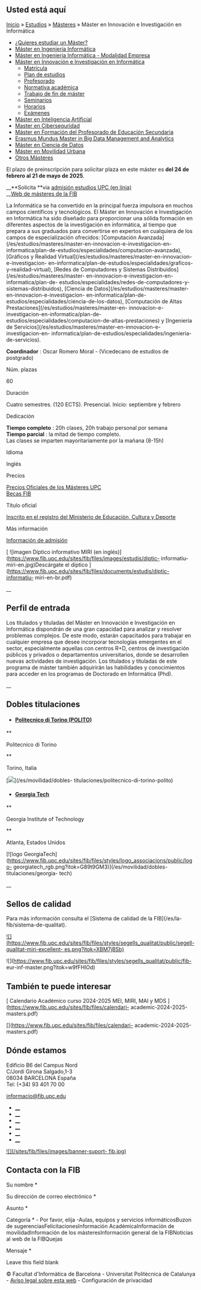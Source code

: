 ## Usted está aquí

[Inicio](/es) » [Estudios](/es/estudios) » [Másteres](/es/estudios/masteres) »
Máster en Innovación e Investigación en Informática

  * [¿Quieres estudiar un Máster?](/es/estudios/masteres/quieres-estudiar-un-master)
  * [Máster en Ingeniería Informática](/es/estudios/masteres/master-en-ingenieria-informatica)
  * [Máster en Ingeniería Informática - Modalidad Empresa](/es/estudios/masteres/master-en-ingenieria-informatica-modalidad-empresa)
  * [Máster en Innovación e Investigación en Informática](/es/estudios/masteres/master-en-innovacion-e-investigacion-en-informatica)
    * [Matrícula](/es/estudios/masteres/master-en-innovacion-e-investigacion-en-informatica/matricula)
    * [Plan de estudios](/es/estudios/masteres/master-en-innovacion-e-investigacion-en-informatica/plan-de-estudios)
    * [Profesorado](/es/estudios/masteres/master-en-innovacion-e-investigacion-en-informatica/profesorado)
    * [Normativa académica](/es/estudios/masteres/master-en-innovacion-e-investigacion-en-informatica/normativa-academica)
    * [Trabajo de fin de máster](/es/estudios/masteres/master-en-innovacion-e-investigacion-en-informatica/trabajo-de-fin-de-master)
    * [Seminarios](/es/estudios/masteres/master-en-innovacion-e-investigacion-en-informatica/seminarios-de-innovacion-e-investigacion-en-informatica)
    * [Horarios](/es/estudios/masteres/master-en-innovacion-e-investigacion-en-informatica/horarios)
    * [Exámenes](/es/estudios/masteres/master-en-innovacion-e-investigacion-en-informatica/examenes)
  * [Máster en Inteligencia Artificial](/es/estudios/masteres/master-en-inteligencia-artificial)
  * [Master en Ciberseguridad](/es/estudios/masteres/master-en-ciberseguridad)
  * [Máster en Formación del Profesorado de Educación Secundaria](/es/estudios/masteres/master-en-formacion-del-profesorado-de-educacion-secundaria-obligatoria-y-bachillerato-formacion-profesional-y-ensenanza)
  * [Erasmus Mundus Master in Big Data Management and Analytics](/es/estudios/masteres/erasmus-mundus-master-big-data-management-and-analytics)
  * [Máster en Ciencia de Datos](/es/estudios/masteres/master-en-ciencia-de-datos)
  * [Máster en Movilidad Urbana](/es/estudios/masteres/master-en-movilidad-urbana)
  * [Otros Másteres](/es/estudios/masteres/otros-masters)

El plazo de preinscripción para solicitar plaza en este máster es **del 24 de
febrero al 21 de mayo de 2025**.

__**Solicita  **via [admisión estudios UPC (en
línia)](https://www.upc.edu/es/masteres/acceso-y-admision/preinscripcion)  
__[Web de másteres de la FIB](https://masters.fib.upc.edu/es)

La Informática se ha convertido en la principal fuerza impulsora en muchos
campos científicos y tecnológicos. El Máster en Innovación e Investigación en
Informática ha sido diseñado para proporcionar una sólida formación en
diferentes aspectos de la investigación en informática, al tiempo que prepara
a sus graduados para convertirse en expertos en cualquiera de los campos de
especialización ofrecidos: [Computación
Avanzada](/es/estudios/masteres/master-en-innovacion-e-investigacion-en-
informatica/plan-de-estudios/especialidades/computacion-avanzada), [Gráficos y
Realidad Virtual](/es/estudios/masteres/master-en-innovacion-e-investigacion-
en-informatica/plan-de-estudios/especialidades/graficos-y-realidad-virtual),
[Redes de Computadores y Sistemas Distribuidos](/es/estudios/masteres/master-
en-innovacion-e-investigacion-en-informatica/plan-de-
estudios/especialidades/redes-de-computadores-y-sistemas-distribuidos),
[Ciencia de Datos](/es/estudios/masteres/master-en-innovacion-e-investigacion-
en-informatica/plan-de-estudios/especialidades/ciencia-de-los-datos),
[Computación de Altas Prestaciones](/es/estudios/masteres/master-en-
innovacion-e-investigacion-en-informatica/plan-de-
estudios/especialidades/computacion-de-altas-prestaciones) y [Ingeniería de
Servicios](/es/estudios/masteres/master-en-innovacion-e-investigacion-en-
informatica/plan-de-estudios/especialidades/ingenieria-de-servicios).

**Coordinador** : Oscar Romero Moral -  (Vicedecano de estudios de postgrado)

Núm. plazas

60

Duración

Cuatro semestres. (120 ECTS). Presencial. Inicio: septiembre y febrero

Dedicación

**Tiempo completo** : 20h clases, 20h trabajo personal por semana  
**Tiempo parcial** : la mitad de tiempo completo.  
Las clases se imparten mayoritariamente por la mañana (8-15h)

Idioma

Inglés

Precios

[Precios Oficiales de los Másteres
UPC](https://www.upc.edu/es/masteres/precios-y-becas)  
[Becas FIB](https://masters.fib.upc.edu/es/becas)

Título oficial

[ Inscrito en el registro del Ministerio de Educación, Cultura y Deporte
](https://www.educacion.gob.es/ruct/estudio.action?codigoCiclo=SC&codigoTipo=M&CodigoEstudio=4313729)

Más información

[ Información de admisión ](https://masters.fib.upc.edu/es)

[ ![imagen Díptico informativo MIRI \(en
inglés\)](https://www.fib.upc.edu/sites/fib/files/images/estudis/diptic-
informatiu-miri-en.jpg)Descárgate el díptico
](https://www.fib.upc.edu/sites/fib/files/documents/estudis/diptic-informatiu-
miri-en-br.pdf)

__

## Perfil de entrada

Los titulados y tituladas del Máster en Innovación e Investigación en
Informática dispondrán de una gran capacidad para analizar y resolver
problemas complejos. De este modo, estarán capacitados para trabajar en
cualquier empresa que desee incorporar tecnologías emergentes en el sector,
especialmente aquellas con centros R+D, centros de investigación públicos y
privados o departamentos universitarios, donde se desarrollen nuevas
actividades de investigación. Los titulados y tituladas de este programa de
máster también adquirirán las habilidades y conocimientos para acceder en los
programas de Doctorado en Informática (Phd).

__

## Dobles titulaciones

  * #### [Politecnico di Torino (POLITO)](/es/movilidad/dobles-titulaciones/politecnico-di-torino-polito)

**

Politecnico di Torino

**

Torino, Italia

[![](https://www.fib.upc.edu/sites/fib/files/styles/logo_associacions/public/polito_0.png?itok=8MTnpgzm)](/es/movilidad/dobles-
titulaciones/politecnico-di-torino-polito)

  * #### [Georgia Tech](/es/movilidad/dobles-titulaciones/georgia-tech)

**

Georgia Institute of Technology

**

Atlanta, Estados Unidos

[![logo
GeorgiaTech](https://www.fib.upc.edu/sites/fib/files/styles/logo_associacions/public/logo-
georgiatech_rgb.png?itok=G89t9GM3)](/es/movilidad/dobles-titulaciones/georgia-
tech)

__

## Sellos de calidad

Para más información consulta el [Sistema de calidad de la FIB](/es/la-
fib/sistema-de-qualitat).

[![](https://www.fib.upc.edu/sites/fib/files/styles/segells_qualitat/public/segell-
qualitat-miri-excellent-
es.png?itok=XBM7jBSb)](https://estudis.aqu.cat/euc/es/Titulacions/Fitxa?titulacioId=10340)

![](https://www.fib.upc.edu/sites/fib/files/styles/segells_qualitat/public/fib-
eur-inf-master.png?itok=w9fFHIOd)

## También te puede interesar

[ Calendario Académico curso 2024-2025 MEI, MIRI, MAI y MDS
](https://www.fib.upc.edu/sites/fib/files/calendari-
academic-2024-2025-masters.pdf)

[](https://www.fib.upc.edu/sites/fib/files/calendari-
academic-2024-2025-masters.pdf)

## Dónde estamos

Edificio B6 del Campus Nord  
C/Jordi Girona Salgado,1-3  
08034 BARCELONA España  
Tel: (+34) 93 401 70 00

[informacio@fib.upc.edu](mailto:informacio@fib.upc.edu)

  * [__](/es/noticies/rss.rss)
  * [__](https://www.facebook.com/fib.upc)
  * [__](https://twitter.com/fib_upc)
  * [__](https://www.flickr.com/photos/fib-upc/albums)
  * [__](https://www.youtube.com/user/mediafib)
  * [__](https://www.instagram.com/fib.upc/)

[![](/sites/fib/files/images/banner-suport-
fib.jpg)](http://suport.fib.upc.edu)

## Contacta con la FIB

Su nombre *

Su dirección de correo electrónico *

Asunto *

Categoría * \- Por favor, elija -Aulas, equipos y servicios informáticosBuzon
de sugerenciasFelicitacionesInformación AcadémicaInformación de
movilidadInformación de los másteresInformación general de la FIBNoticias al
web de la FIBQuejas

Mensaje *

Leave this field blank

© Facultat d'Informàtica de Barcelona - Universitat Politècnica de Catalunya -
[Avíso legal sobre esta web](/es/aviso-legal-sobre-esta-web) \- Configuración
de privacidad

